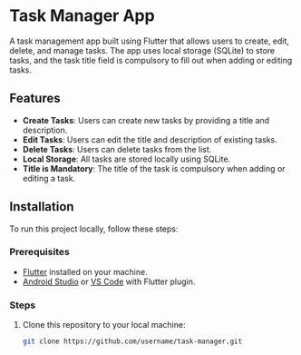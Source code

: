 # Task Manager App

A task management app built using Flutter that allows users to create, edit, delete, and manage tasks. The app uses local storage (SQLite) to store tasks, and the task title field is compulsory to fill out when adding or editing tasks.

## Features

- **Create Tasks**: Users can create new tasks by providing a title and description.
- **Edit Tasks**: Users can edit the title and description of existing tasks.
- **Delete Tasks**: Users can delete tasks from the list.
- **Local Storage**: All tasks are stored locally using SQLite.
- **Title is Mandatory**: The title of the task is compulsory when adding or editing a task.

## Installation

To run this project locally, follow these steps:

### Prerequisites

- [Flutter](https://flutter.dev/docs/get-started/install) installed on your machine.
- [Android Studio](https://developer.android.com/studio) or [VS Code](https://code.visualstudio.com/) with Flutter plugin.

### Steps

1. Clone this repository to your local machine:
   ```bash
   git clone https://github.com/username/task-manager.git
